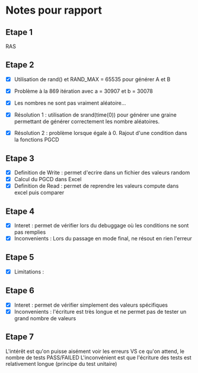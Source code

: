 # Notes pour rapport

## Etape 1

RAS

## Etape 2

- [X] Utilisation de rand() et RAND_MAX = 65535 pour générer A et B
- [X] Problème à la 869 itération avec a = 30907 et b = 30078
- [X] Les nombres ne sont pas vraiment aléatoire...

- [X] Résolution 1 : utilisation de srand(time(0)) pour générer une graine permettant de générer correctement les nombre aléatoires.
- [X] Résolution 2 : problème lorsque égale à 0. Rajout d'une condition dans la fonctions PGCD

## Etape 3

- [X] Definition de Write : permet d'ecrire dans un fichier des valeurs random
- [X] Calcul du PGCD dans Excel
- [X] Definition de Read : permet de reprendre les valeurs compute dans excel puis comparer

## Etape 4

- [X] Interet : permet de vérifier lors du debuggage où les conditions ne sont pas remplies
- [X] Inconvenients : Lors du passage en mode final, ne résout en rien l'erreur

## Etape 5

- [X] Limitations : 

## Etape 6

- [X] Interet : permet de vérifier simplement des valeurs spécifiques
- [X] Inconvenients : l'écriture est très longue et ne permet pas de tester un grand nombre de valeurs

## Etape 7

L'intérêt est qu'on puisse aisément voir les erreurs VS ce qu'on attend, le nombre de tests PASS/FAILED
L'inconvénient est que l'écriture des tests est relativement longue (principe du test unitaire)